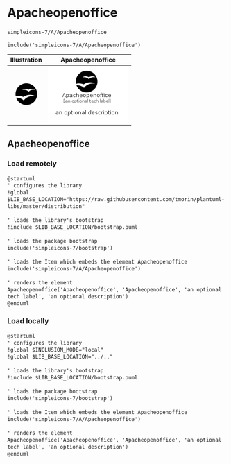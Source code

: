 # Apacheopenoffice


```text
simpleicons-7/A/Apacheopenoffice
```

```text
include('simpleicons-7/A/Apacheopenoffice')
```



| Illustration | Apacheopenoffice |
| :---: | :---: |
| ![illustration for Illustration](../../simpleicons-7/A/Apacheopenoffice.png) | ![illustration for Apacheopenoffice](../../simpleicons-7/A/Apacheopenoffice.Local.png) |




## Apacheopenoffice

### Load remotely
```plantuml
@startuml
' configures the library
!global $LIB_BASE_LOCATION="https://raw.githubusercontent.com/tmorin/plantuml-libs/master/distribution"

' loads the library's bootstrap
!include $LIB_BASE_LOCATION/bootstrap.puml

' loads the package bootstrap
include('simpleicons-7/bootstrap')

' loads the Item which embeds the element Apacheopenoffice
include('simpleicons-7/A/Apacheopenoffice')

' renders the element
Apacheopenoffice('Apacheopenoffice', 'Apacheopenoffice', 'an optional tech label', 'an optional description')
@enduml
```

### Load locally
```plantuml
@startuml
' configures the library
!global $INCLUSION_MODE="local"
!global $LIB_BASE_LOCATION="../.."

' loads the library's bootstrap
!include $LIB_BASE_LOCATION/bootstrap.puml

' loads the package bootstrap
include('simpleicons-7/bootstrap')

' loads the Item which embeds the element Apacheopenoffice
include('simpleicons-7/A/Apacheopenoffice')

' renders the element
Apacheopenoffice('Apacheopenoffice', 'Apacheopenoffice', 'an optional tech label', 'an optional description')
@enduml
```


